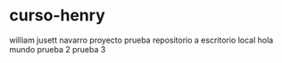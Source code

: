 # curso-henry
william jusett navarro 
proyecto prueba repositorio a escritorio local 
hola mundo
prueba 2
prueba 3